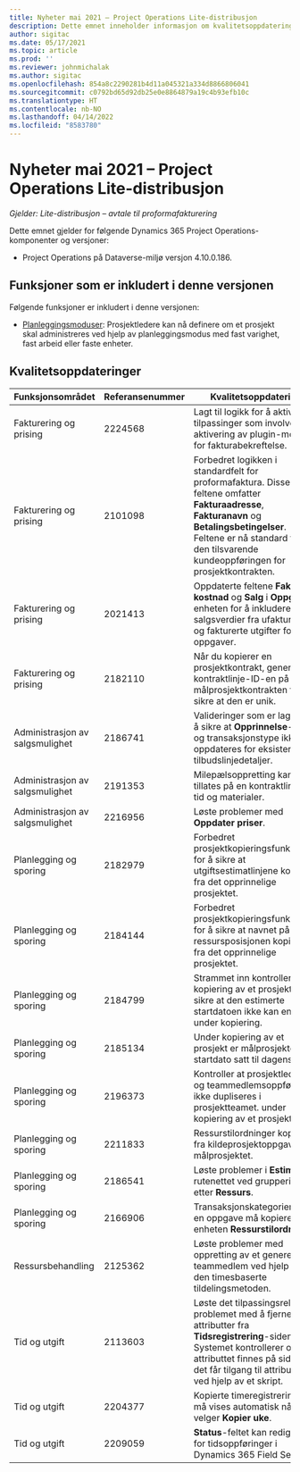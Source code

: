 ```yaml
---
title: Nyheter mai 2021 – Project Operations Lite-distribusjon
description: Dette emnet inneholder informasjon om kvalitetsoppdateringene som er tilgjengelige i mai 2021-versjonen av Project Operations Lite-distribusjonen.
author: sigitac
ms.date: 05/17/2021
ms.topic: article
ms.prod: ''
ms.reviewer: johnmichalak
ms.author: sigitac
ms.openlocfilehash: 854a8c2290281b4d11a045321a334d8866806041
ms.sourcegitcommit: c0792bd65d92db25e0e8864879a19c4b93efb10c
ms.translationtype: HT
ms.contentlocale: nb-NO
ms.lasthandoff: 04/14/2022
ms.locfileid: "8583780"
---
```

# <a name="whats-new-may-2021---project-operations-lite-deployment"></a>Nyheter mai 2021 – Project Operations Lite-distribusjon

_Gjelder: Lite-distribusjon – avtale til proformafakturering_

Dette emnet gjelder for følgende Dynamics 365 Project Operations-komponenter og versjoner:

   - Project Operations på Dataverse-miljø versjon 4.10.0.186.

## <a name="features-included-in-this-release"></a>Funksjoner som er inkludert i denne versjonen

Følgende funksjoner er inkludert i denne versjonen:

- [Planleggingsmoduser](../../project-management/scheduling-modes.md): Prosjektledere kan nå definere om et prosjekt skal administreres ved hjelp av planleggingsmodus med fast varighet, fast arbeid eller faste enheter.

## <a name="quality-updates"></a>Kvalitetsoppdateringer

| **Funksjonsområdet** | **Referansenummer** | **Kvalitetsoppdatering** |
| --- | --- | --- |
| Fakturering og prising | 2224568 | Lagt til logikk for å aktivere tilpassinger som involverer aktivering av plugin-modulen for fakturabekreftelse. |
| Fakturering og prising | 2101098 | Forbedret logikken i standardfelt for proformafaktura. Disse feltene omfatter **Fakturaadresse**, **Fakturanavn** og **Betalingsbetingelser**. Feltene er nå standard fra den tilsvarende kundeoppføringen for prosjektkontrakten. |
| Fakturering og prising | 2021413 | Oppdaterte feltene **Faktisk kostnad** og **Salg** i **Oppgave**-enheten for å inkludere salgsverdier fra ufakturerte og fakturerte utgifter for oppgaver. |
| Fakturering og prising | 2182110 | Når du kopierer en prosjektkontrakt, genereres kontraktlinje-ID-en på nytt i målprosjektkontrakten for å sikre at den er unik. |
| Administrasjon av salgsmulighet | 2186741 | Valideringer som er lagt til for å sikre at **Opprinnelse**-feltet og transaksjonstype ikke kan oppdateres for eksisterende tilbudslinjedetaljer. |
| Administrasjon av salgsmulighet | 2191353 | Milepælsoppretting kan ikke tillates på en kontraktlinje for tid og materialer. |
| Administrasjon av salgsmulighet | 2216956 | Løste problemer med **Oppdater priser**. |
| Planlegging og sporing | 2182979 | Forbedret prosjektkopieringsfunksjonen for å sikre at utgiftsestimatlinjene kopieres fra det opprinnelige prosjektet. |
| Planlegging og sporing | 2184144 | Forbedret prosjektkopieringsfunksjonen for å sikre at navnet på ressursposisjonen kopieres fra det opprinnelige prosjektet. |
| Planlegging og sporing | 2184799 | Strammet inn kontrollen ved kopiering av et prosjekt for å sikre at den estimerte startdatoen ikke kan endres under kopiering. |
| Planlegging og sporing | 2185134 | Under kopiering av et prosjekt er målprosjektets startdato satt til dagens dato. |
| Planlegging og sporing | 2196373 | Kontroller at prosjektleder- og teammedlemsoppføringer ikke dupliseres i prosjektteamet. under kopiering av et prosjekt. |
| Planlegging og sporing | 2211833 | Ressurstilordninger kopieres fra kildeprosjektoppgaven til målprosjektet. |
| Planlegging og sporing | 2186541 | Løste problemer i **Estimater**-rutenettet ved gruppering etter **Ressurs**. |
| Planlegging og sporing | 2166906 | Transaksjonskategorien fra en oppgave må kopieres til enheten **Ressurstilordning**. |
| Ressursbehandling | 2125362 | Løste problemer med oppretting av et generelt teammedlem ved hjelp av den timesbaserte tildelingsmetoden. |
| Tid og utgift | 2113603 | Løste det tilpassingsrelaterte problemet med å fjerne attributter fra **Tidsregistrering**-siden. Systemet kontrollerer om attributtet finnes på siden før det får tilgang til attributtet ved hjelp av et skript. |
| Tid og utgift | 2204377 | Kopierte timeregistreringer må vises automatisk når du velger **Kopier uke**. |
| Tid og utgift | 2209059 | **Status**-feltet kan redigeres for tidsoppføringer i Dynamics 365 Field Service. |
